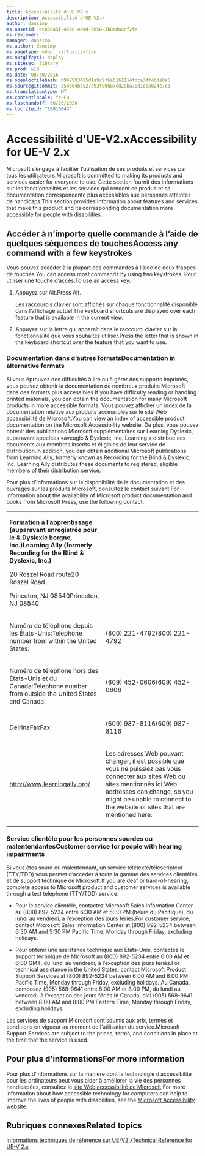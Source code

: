 ```yaml
---
title: Accessibilité d'UE-V2.x
description: Accessibilité d'UE-V2.x
author: dansimp
ms.assetid: ec05da5f-4558-4d4d-9b58-3b8ed68cf2fe
ms.reviewer: ''
manager: dansimp
ms.author: dansimp
ms.pagetype: mdop, virtualization
ms.mktglfcycl: deploy
ms.sitesec: library
ms.prod: w10
ms.date: 08/30/2016
ms.openlocfilehash: b9b7993425d1a9c9f6a51b1114fdca34f46de0e5
ms.sourcegitcommit: 354664bc527d93f80687cd2eba70d1eea024c7c3
ms.translationtype: MT
ms.contentlocale: fr-FR
ms.lasthandoff: 06/26/2020
ms.locfileid: "10810043"
---
```

# <span data-ttu-id="278c5-103">Accessibilité d'UE-V2.x</span><span class="sxs-lookup"><span data-stu-id="278c5-103">Accessibility for UE-V 2.x</span></span>


<span data-ttu-id="278c5-104">Microsoft s’engage à faciliter l’utilisation de ses produits et services par tous les utilisateurs.</span><span class="sxs-lookup"><span data-stu-id="278c5-104">Microsoft is committed to making its products and services easier for everyone to use.</span></span> <span data-ttu-id="278c5-105">Cette section fournit des informations sur les fonctionnalités et les services qui rendent ce produit et sa documentation correspondante plus accessibles aux personnes atteintes de handicaps.</span><span class="sxs-lookup"><span data-stu-id="278c5-105">This section provides information about features and services that make this product and its corresponding documentation more accessible for people with disabilities.</span></span>

## <span data-ttu-id="278c5-106">Accéder à n’importe quelle commande à l’aide de quelques séquences de touches</span><span class="sxs-lookup"><span data-stu-id="278c5-106">Access any command with a few keystrokes</span></span>


<span data-ttu-id="278c5-107">Vous pouvez accéder à la plupart des commandes à l’aide de deux frappes de touches.</span><span class="sxs-lookup"><span data-stu-id="278c5-107">You can access most commands by using two keystrokes.</span></span> <span data-ttu-id="278c5-108">Pour utiliser une touche d’accès:</span><span class="sxs-lookup"><span data-stu-id="278c5-108">To use an access key:</span></span>

1.  <span data-ttu-id="278c5-109">Appuyez sur Alt.</span><span class="sxs-lookup"><span data-stu-id="278c5-109">Press Alt.</span></span>

    <span data-ttu-id="278c5-110">Les raccourcis clavier sont affichés sur chaque fonctionnalité disponible dans l’affichage actuel.</span><span class="sxs-lookup"><span data-stu-id="278c5-110">The keyboard shortcuts are displayed over each feature that is available in the current view.</span></span>

2.  <span data-ttu-id="278c5-111">Appuyez sur la lettre qui apparaît dans le raccourci clavier sur la fonctionnalité que vous souhaitez utiliser.</span><span class="sxs-lookup"><span data-stu-id="278c5-111">Press the letter that is shown in the keyboard shortcut over the feature that you want to use.</span></span>

### <span data-ttu-id="278c5-112">Documentation dans d’autres formats</span><span class="sxs-lookup"><span data-stu-id="278c5-112">Documentation in alternative formats</span></span>

<span data-ttu-id="278c5-113">Si vous éprouvez des difficultés à lire ou à gérer des supports imprimés, vous pouvez obtenir la documentation de nombreux produits Microsoft dans des formats plus accessibles.</span><span class="sxs-lookup"><span data-stu-id="278c5-113">If you have difficulty reading or handling printed materials, you can obtain the documentation for many Microsoft products in more accessible formats.</span></span> <span data-ttu-id="278c5-114">Vous pouvez afficher un index de la documentation relative aux produits accessibles sur le site Web accessibilité de Microsoft.</span><span class="sxs-lookup"><span data-stu-id="278c5-114">You can view an index of accessible product documentation on the Microsoft Accessibility website.</span></span> <span data-ttu-id="278c5-115">De plus, vous pouvez obtenir des publications Microsoft supplémentaires sur Learning Dyslexic, auparavant appelées «aveugle & Dyslexic, Inc. Learning.» distribue ces documents aux membres inscrits et éligibles de leur service de distribution.</span><span class="sxs-lookup"><span data-stu-id="278c5-115">In addition, you can obtain additional Microsoft publications from Learning Ally, formerly known as Recording for the Blind & Dyslexic, Inc. Learning Ally distributes these documents to registered, eligible members of their distribution service.</span></span>

<span data-ttu-id="278c5-116">Pour plus d’informations sur la disponibilité de la documentation et des ouvrages sur les produits Microsoft, consultez le contact suivant.</span><span class="sxs-lookup"><span data-stu-id="278c5-116">For information about the availability of Microsoft product documentation and books from Microsoft Press, use the following contact.</span></span>

<table>
<colgroup>
<col width="50%" />
<col width="50%" />
</colgroup>
<tbody>
<tr class="odd">
<td align="left"><p><strong><span data-ttu-id="278c5-117">Formation à l’apprentissage (auparavant enregistrée pour le &amp; Dyslexic borgne, Inc.)</span><span class="sxs-lookup"><span data-stu-id="278c5-117">Learning Ally (formerly Recording for the Blind &amp; Dyslexic, Inc.)</span></span></strong></p>
<p><span data-ttu-id="278c5-118">20 Roszel Road route</span><span class="sxs-lookup"><span data-stu-id="278c5-118">20 Roszel Road</span></span></p>
<p><span data-ttu-id="278c5-119">Princeton, NJ 08540</span><span class="sxs-lookup"><span data-stu-id="278c5-119">Princeton, NJ 08540</span></span></p></td>
<td align="left"><p></p></td>
</tr>
<tr class="even">
<td align="left"><p><span data-ttu-id="278c5-120">Numéro de téléphone depuis les États-Unis:</span><span class="sxs-lookup"><span data-stu-id="278c5-120">Telephone number from within the United States:</span></span></p></td>
<td align="left"><p><span data-ttu-id="278c5-121">(800) 221-4792</span><span class="sxs-lookup"><span data-stu-id="278c5-121">(800) 221-4792</span></span></p></td>
</tr>
<tr class="odd">
<td align="left"><p><span data-ttu-id="278c5-122">Numéro de téléphone hors des États-Unis et du Canada:</span><span class="sxs-lookup"><span data-stu-id="278c5-122">Telephone number from outside the United States and Canada:</span></span></p></td>
<td align="left"><p><span data-ttu-id="278c5-123">(609) 452-0606</span><span class="sxs-lookup"><span data-stu-id="278c5-123">(609) 452-0606</span></span></p></td>
</tr>
<tr class="even">
<td align="left"><p><span data-ttu-id="278c5-124">DelrinaFax</span><span class="sxs-lookup"><span data-stu-id="278c5-124">Fax:</span></span></p></td>
<td align="left"><p><span data-ttu-id="278c5-125">(609) 987-8116</span><span class="sxs-lookup"><span data-stu-id="278c5-125">(609) 987-8116</span></span></p></td>
</tr>
<tr class="odd">
<td align="left"><p><a href="https://go.microsoft.com/fwlink/p/?linkid=239" data-raw-source="[http://www.learningally.org/](https://go.microsoft.com/fwlink/p/?linkid=239)">http://www.learningally.org/</a></p></td>
<td align="left"><p><span data-ttu-id="278c5-126">Les adresses Web pouvant changer, il est possible que vous ne puissiez pas vous connecter aux sites Web ou sites mentionnés ici.</span><span class="sxs-lookup"><span data-stu-id="278c5-126">Web addresses can change, so you might be unable to connect to the website or sites that are mentioned here.</span></span></p></td>
</tr>
</tbody>
</table>

 

### <span data-ttu-id="278c5-127">Service clientèle pour les personnes sourdes ou malentendantes</span><span class="sxs-lookup"><span data-stu-id="278c5-127">Customer service for people with hearing impairments</span></span>

<span data-ttu-id="278c5-128">Si vous êtes sourd ou malentendant, un service télétexte/téléscripteur (TTY/TDD) vous permet d’accéder à toute la gamme des services clientèles et de support technique de Microsoft:</span><span class="sxs-lookup"><span data-stu-id="278c5-128">If you are deaf or hard-of-hearing, complete access to Microsoft product and customer services is available through a text telephone (TTY/TDD) service:</span></span>

-   <span data-ttu-id="278c5-129">Pour le service clientèle, contactez Microsoft Sales Information Center au (800) 892-5234 entre 6:30 AM et 5:30 PM (heure du Pacifique), du lundi au vendredi, à l’exception des jours fériés.</span><span class="sxs-lookup"><span data-stu-id="278c5-129">For customer service, contact Microsoft Sales Information Center at (800) 892-5234 between 6:30 AM and 5:30 PM Pacific Time, Monday through Friday, excluding holidays.</span></span>

-   <span data-ttu-id="278c5-130">Pour obtenir une assistance technique aux États-Unis, contactez le support technique de Microsoft au (800) 892-5234 entre 6:00 AM et 6:00 GMT, du lundi au vendredi, à l’exception des jours fériés.</span><span class="sxs-lookup"><span data-stu-id="278c5-130">For technical assistance in the United States, contact Microsoft Product Support Services at (800) 892-5234 between 6:00 AM and 6:00 PM Pacific Time, Monday through Friday, excluding holidays.</span></span> <span data-ttu-id="278c5-131">Au Canada, composez (905) 568-9641 entre 8:00 AM et 8:00 PM, du lundi au vendredi, à l’exception des jours fériés.</span><span class="sxs-lookup"><span data-stu-id="278c5-131">In Canada, dial (905) 568-9641 between 8:00 AM and 8:00 PM Eastern Time, Monday through Friday, excluding holidays.</span></span>

<span data-ttu-id="278c5-132">Les services de support Microsoft sont soumis aux prix, termes et conditions en vigueur au moment de l’utilisation du service.</span><span class="sxs-lookup"><span data-stu-id="278c5-132">Microsoft Support Services are subject to the prices, terms, and conditions in place at the time that the service is used.</span></span>

## <span data-ttu-id="278c5-133">Pour plus d’informations</span><span class="sxs-lookup"><span data-stu-id="278c5-133">For more information</span></span>


<span data-ttu-id="278c5-134">Pour plus d’informations sur la manière dont la technologie d’accessibilité pour les ordinateurs peut vous aider à améliorer la vie des personnes handicapées, consultez le [site Web accessibilité de Microsoft](https://go.microsoft.com/fwlink/p/?linkid=8431).</span><span class="sxs-lookup"><span data-stu-id="278c5-134">For more information about how accessible technology for computers can help to improve the lives of people with disabilities, see the [Microsoft Accessibility website](https://go.microsoft.com/fwlink/p/?linkid=8431).</span></span>






## <span data-ttu-id="278c5-135">Rubriques connexes</span><span class="sxs-lookup"><span data-stu-id="278c5-135">Related topics</span></span>


[<span data-ttu-id="278c5-136">Informations techniques de référence sur UE-V2.x</span><span class="sxs-lookup"><span data-stu-id="278c5-136">Technical Reference for UE-V 2.x</span></span>](technical-reference-for-ue-v-2x-both-uevv2.md)

 

 





